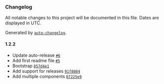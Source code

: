 ### Changelog

All notable changes to this project will be documented in this file. Dates are displayed in UTC.

Generated by [`auto-changelog`](https://github.com/CookPete/auto-changelog).

#### 1.2.2

- Update auto-release [`#6`](https://github.com/impactMarket/ui/pull/6)
- Add first readme file [`#5`](https://github.com/impactMarket/ui/pull/5)
- Bootstrap [`857d4e1`](https://github.com/impactMarket/ui/commit/857d4e16c371b0197948b1d10ff0c079a47f20e0)
- Add support for releases [`91f8084`](https://github.com/impactMarket/ui/commit/91f80845a6997925a42b07c1629152c1bba464f0)
- Add multiple components [`07225e9`](https://github.com/impactMarket/ui/commit/07225e9f110e526d45b95368d061cf969c33ded5)
